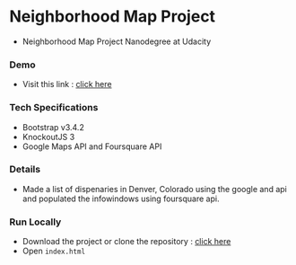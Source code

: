 # Neighborhood Map Project

- Neighborhood Map Project Nanodegree at Udacity

### Demo

- Visit this link : [click here](https://soup00.github.io/David_Campbell_Udacity_Neighborhood_Project/index.html)

### Tech Specifications

- Bootstrap v3.4.2
- KnockoutJS 3
- Google Maps API and Foursquare API

### Details

- Made a list of dispenaries in Denver, Colorado using the google and api and populated the infowindows using foursquare api.

### Run Locally
- Download the project or clone the repository : [click here](https://github.com/soup00/soup00.github.io/tree/master/David_Campbell_Udacity_Neighborhood_Project)
- Open `index.html`